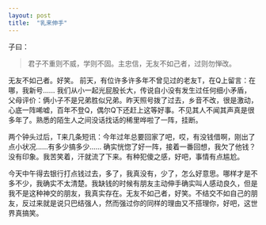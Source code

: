 ```yaml
---
layout: post
title:  "乳来伸手"
---
```


子曰：

> 君子不重则不威，学则不固。主忠信，无友不如己者，过则勿惮改。

无友不如己者。好笑。
前天，有位许多许多年不曾见过的老友T，在Q上留言：在哪，我新号......
我们从小一起光屁股长大，传说自小没有发生过任何细小矛盾，父母评价：俩小子不是兄弟胜似兄弟。昨天照号拨了过去，乡音不改，很是激动，心底一阵唏嘘，百年不登Q，偶尔Q下还赶上这等好事。不见其人不闻其声真是很多年了。熟悉的陌生人之间没话找话的稀里哗啦了一阵，挂断。

两个钟头过后，T来几条短讯：今年过年总要回家了吧，哎，有没钱借啊，刚出了点小状况......有多少搞多少......
确实恍惚了好一阵，接着一番回想，我欠了他钱？没有印象。我苦笑着，汗就流了下来。有种犯傻之感，好吧，事情有点尴尬。

今天中午得去银行打点钱过去，多了，我真没有，少了，怎么好意思。哪样才是不多不少，我确实不太清楚。我缺钱的时候有朋友主动伸手确实叫人感动良久，但是我不是这种神交的朋友，我真实存在。无友不如己者，好笑。不结交不如自己的朋友，反过来就是说只巴结强人，然而强过你的同样的理由又不搭理你，好吧，这世界真搞笑。

